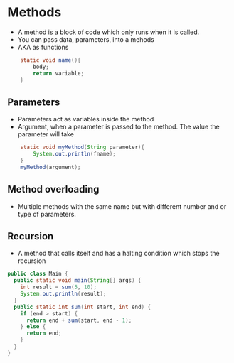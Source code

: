 # Methods

- A method is a block of code which only runs when it is called.
- You can pass data, parameters, into a mehods
- AKA as functions

```JAVA
    static void name(){
        body;
        return variable;
    }
```
## Parameters 

- Parameters act as variables inside the method
- Argument, when a parameter is passed to the method. The value the parameter will take

``` JAVA
    static void myMethod(String parameter){
        System.out.println(fname);
    }
    myMethod(argument);
```

## Method overloading

- Multiple methods with the same name but with different number and or type of parameters.

## Recursion

- A method that calls itself and has a halting condition which stops the recursion

```JAVA
public class Main {
  public static void main(String[] args) {
    int result = sum(5, 10);
    System.out.println(result);
  }
  public static int sum(int start, int end) {
    if (end > start) {
      return end + sum(start, end - 1);
    } else {
      return end;
    }
  }
}
```